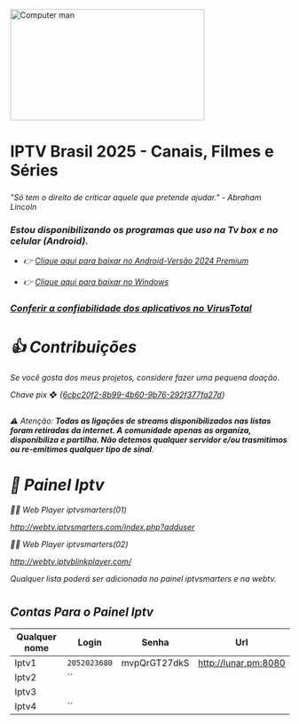 <img src="https://media0.giphy.com/media/v1.Y2lkPTc5MGI3NjExMXl3bDNxcjBobnowMXNoNG5oN25tOXZkMTdqbDcwZHk2Y3kxenE3NiZlcD12MV9pbnRlcm5hbF9naWZfYnlfaWQmY3Q9Zw/qgQUggAC3Pfv687qPC/giphy.gif" alt="Computer man" style="width:350px;height:200px;">

# IPTV Brasil 2025 - Canais, Filmes e Séries
### <i class="fa-brands fa-pix">
"Só tem o direito de criticar aquele que pretende ajudar." - Abraham Lincoln
### Estou disponibilizando os programas que uso na Tv box e no celular (Android).

* 👉 <a href="https://www.mediafire.com/file/4j3fkiyxbmzqlsc/IPTV_Smarters_Pro_v4.0.3_.apk/file" download="filename">Clique aqui para baixar no Android-Versão 2024 Premium</a>

* 👉 <a href="https://tinyurl.com/ycy6wfyp" download="filename">Clique aqui para baixar no Windows</a> 

### <a href="https://www.virustotal.com" download="filename">Conferir a confiabilidade dos aplicativos no VirusTotal</a> 
#

# 👍 Contribuições 
 Se você gosta dos meus projetos, considere fazer uma pequena doação.

 Chave pix ❖  {<a href="LINK" download="filename">6cbc20f2-8b99-4b60-9b76-292f377fa27d</a>}
 
##

 ### <i class="fa-brands fa-pix">
⚠️ Atenção: <b>Todas as ligações de streams disponibilizados nas listas foram retiradas da internet. A comunidade apenas as organiza, disponibiliza e partilha. Não detemos qualquer servidor e/ou trasmitimos ou re-emitimos qualquer tipo de sinal</b>. 
# 📡 Painel Iptv

  👨‍💻 Web Player iptvsmarters(01)

 http://webtv.iptvsmarters.com/index.php?adduser

  👨‍💻 Web Player iptvsmarters(02)

 http://webtv.iptvblinkplayer.com/

Qualquer lista poderá ser adicionada no painel iptvsmarters e na webtv.

###
#


## Contas Para o Painel Iptv
| Qualquer nome   | Login                  | Senha                                 |      Url                               |
|-----------------|------------------------|---------------------------------------|----------------------------------------|
| Iptv1  | `2052023680`               | mvpQrGT27dkS                                |  http://lunar.pm:8080         |
| Iptv2  | ``               |                                 |          |
| Iptv3  |      |      |                   |
| Iptv4  | ``           |                             |          |

#




